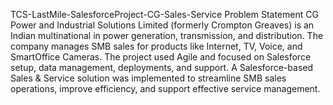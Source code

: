  TCS-LastMile-SalesforceProject-CG-Sales-Service
 Problem Statement
CG Power and Industrial Solutions Limited (formerly Crompton Greaves) is an Indian multinational in power generation, transmission, and distribution. The company manages SMB sales for products like Internet, TV, Voice, and SmartOffice Cameras.
The project used Agile and focused on Salesforce setup, data management, deployments, and support.
A Salesforce-based Sales & Service solution was implemented to streamline SMB sales operations, improve efficiency, and support effective service management.

